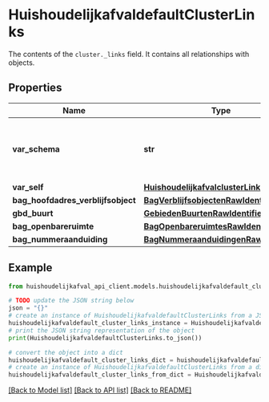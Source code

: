 # HuishoudelijkafvaldefaultClusterLinks

The contents of the `cluster._links` field. It contains all relationships with objects.

## Properties

Name | Type | Description | Notes
------------ | ------------- | ------------- | -------------
**var_schema** | **str** | The schema field is exposed with every record | [readonly] 
**var_self** | [**HuishoudelijkafvalclusterLink**](HuishoudelijkafvalclusterLink.md) |  | 
**bag_hoofdadres_verblijfsobject** | [**BagVerblijfsobjectenRawIdentifier**](BagVerblijfsobjectenRawIdentifier.md) |  | 
**gbd_buurt** | [**GebiedenBuurtenRawIdentifier**](GebiedenBuurtenRawIdentifier.md) |  | 
**bag_openbareruimte** | [**BagOpenbareruimtesRawIdentifier**](BagOpenbareruimtesRawIdentifier.md) |  | 
**bag_nummeraanduiding** | [**BagNummeraanduidingenRawIdentifier**](BagNummeraanduidingenRawIdentifier.md) |  | 

## Example

```python
from huishoudelijkafval_api_client.models.huishoudelijkafvaldefault_cluster_links import HuishoudelijkafvaldefaultClusterLinks

# TODO update the JSON string below
json = "{}"
# create an instance of HuishoudelijkafvaldefaultClusterLinks from a JSON string
huishoudelijkafvaldefault_cluster_links_instance = HuishoudelijkafvaldefaultClusterLinks.from_json(json)
# print the JSON string representation of the object
print(HuishoudelijkafvaldefaultClusterLinks.to_json())

# convert the object into a dict
huishoudelijkafvaldefault_cluster_links_dict = huishoudelijkafvaldefault_cluster_links_instance.to_dict()
# create an instance of HuishoudelijkafvaldefaultClusterLinks from a dict
huishoudelijkafvaldefault_cluster_links_from_dict = HuishoudelijkafvaldefaultClusterLinks.from_dict(huishoudelijkafvaldefault_cluster_links_dict)
```
[[Back to Model list]](../README.md#documentation-for-models) [[Back to API list]](../README.md#documentation-for-api-endpoints) [[Back to README]](../README.md)


